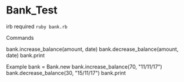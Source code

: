 # Bank_Test

irb required
```ruby bank.rb```

Commands

bank.increase_balance(amount, date)
bank.decrease_balance(amount, date)
bank.print

Example
bank = Bank.new
bank.increase_balance(70, "11/11/17")
bank.decrease_balance(30, "15/11/17")
bank.print
